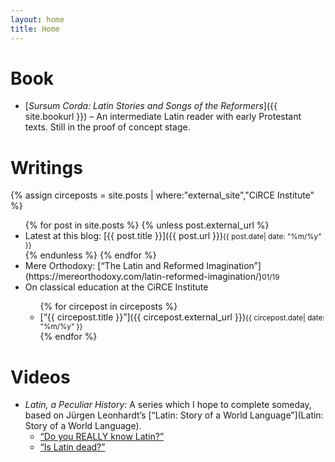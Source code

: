 ```yaml
---
layout: home
title: Home
---
```


# Book
- [*Sursum Corda: Latin Stories and Songs of the Reformers*]({{ site.bookurl }}) – An intermediate Latin reader with early Protestant texts. Still in the proof of concept stage.

# Writings
{% assign circeposts = site.posts | where:"external_site","CiRCE Institute" %}
<ul>
{% for post in site.posts %}
{% unless post.external_url %}
<li>Latest at this blog: [{{ post.title }}]({{ post.url }})<small class="post-date">{{ post.date| date: "%m/%y" }}</small></li>
{% endunless %}
{% endfor %}
<li>Mere Orthodoxy: [“The Latin and Reformed Imagination”](https://mereorthodoxy.com/latin-reformed-imagination/)<small class="post-date">01/19</small></li>
<li>On classical education at the CiRCE Institute</li>
	<ul>
	{% for circepost in circeposts %}
    <li>[“{{ circepost.title }}”]({{ circepost.external_url }})<small class="post-date">{{ circepost.date| date: "%m/%y" }}</small></li>
	{% endfor %}
	</ul>
</ul>

# Videos
* *Latin, a Peculiar History:* A series which I hope to complete someday, based on Jürgen Leonhardt’s [“Latin: Story of a World Language”](Latin: Story of a World Language).
    - [“Do you REALLY know Latin?”](https://www.youtube.com/watch?v=AT0U5BJ19aM&list=PLqvZZdoCdlTu63N-cVAPR7WfEbkB6EEoE)
    - [“Is Latin dead?”](https://www.youtube.com/watch?v=JdFAFfYdkoQ&list=PLqvZZdoCdlTu63N-cVAPR7WfEbkB6EEoE)